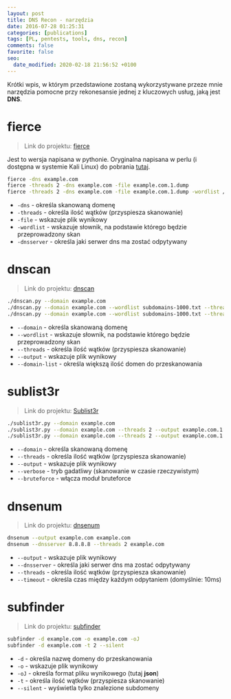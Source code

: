 ```yaml
---
layout: post
title: DNS Recon - narzędzia
date: 2016-07-28 01:25:31
categories: [publications]
tags: [PL, pentests, tools, dns, recon]
comments: false
favorite: false
seo:
  date_modified: 2020-02-18 21:56:52 +0100
---
```


Krótki wpis, w którym przedstawione zostaną wykorzystywane przeze mnie narzędzia pomocne przy rekonesansie jednej z kluczowych usług, jaką jest **DNS**.

# fierce

  > Link do projektu: [fierce](https://github.com/mschwager/fierce)

Jest to wersja napisana w pythonie. Oryginalna napisana w perlu (i dostępna w systemie Kali Linux) do pobrania [tutaj](https://github.com/davidpepper/fierce-domain-scanner).

```bash
fierce -dns example.com
fierce -threads 2 -dns example.com -file example.com.1.dump
fierce -threads 2 -dns example.com -file example.com.1.dump -wordlist /usr/share/fierce/hosts.txt -dnsserver 8.8.8.8
```

- `-dns` - określa skanowaną domenę
- `-threads` - określa ilość wątków (przyspiesza skanowanie)
- `-file` - wskazuje plik wynikowy
- `-wordlist` - wskazuje słownik, na podstawie którego będzie przeprowadzony skan
- `-dnsserver` - określa jaki serwer dns ma zostać odpytywany

# dnscan

  > Link do projektu: [dnscan](https://github.com/rbsec/dnscan)

```bash
./dnscan.py --domain example.com
./dnscan.py --domain example.com --wordlist subdomains-1000.txt --threads 2
./dnscan.py --domain example.com --wordlist subdomains-1000.txt --threads 2 --output example.com.1.dump
```

- `--domain` - określa skanowaną domenę
- `--wordlist` - wskazuje słownik, na podstawie którego będzie przeprowadzony skan
- `--threads` - określa ilość wątków (przyspiesza skanowanie)
- `--output` - wskazuje plik wynikowy
- `--domain-list` - określa większą ilość domen do przeskanowania

# sublist3r

  > Link do projektu: [Sublist3r](https://github.com/aboul3la/Sublist3r)

```bash
./sublist3r.py --domain example.com
./sublist3r.py --domain example.com --threads 2 --output example.com.1.output --verbose
./sublist3r.py --domain example.com --threads 2 --output example.com.1.output --verbose --bruteforce
```

- `--domain` - określa skanowaną domenę
- `--threads` - określa ilość wątków (przyspiesza skanowanie)
- `--output` - wskazuje plik wynikowy
- `--verbose` - tryb gadatliwy (skanowanie w czasie rzeczywistym)
- `--bruteforce` - włącza moduł bruteforce

# dnsenum

  > Link do projektu: [dnsenum](https://github.com/fwaeytens/dnsenum)

```bash
dnsenum --output example.com example.com
dnsenum --dnsserver 8.8.8.8 --threads 2 example.com
```

- `--output` - wskazuje plik wynikowy
- `--dnsserver` - określa jaki serwer dns ma zostać odpytywany
- `--threads` - określa ilość wątków (przyspiesza skanowanie)
- `--timeout` - określa czas między każdym odpytaniem (domyślnie: 10ms)

# subfinder

  > Link do projektu: [subfinder](https://github.com/subfinder/subfinder)

```bash
subfinder -d example.com -o example.com -oJ
subfinder -d example.com -t 2 --silent
```

- `-d` - określa nazwę domeny do przeskanowania
- `-o` - wskazuje plik wynikowy
- `-oJ` - określa format pliku wynikowego (tutaj **json**)
- `-t` - określa ilość wątków (przyspiesza skanowanie)
- `--silent` - wyświetla tylko znalezione subdomeny
